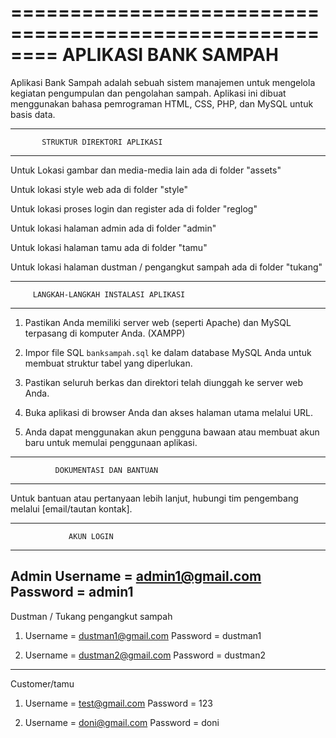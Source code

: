 ========================================================
                APLIKASI BANK SAMPAH
========================================================

Aplikasi Bank Sampah adalah sebuah sistem manajemen untuk mengelola kegiatan pengumpulan dan pengolahan sampah. Aplikasi ini dibuat menggunakan bahasa pemrograman HTML, CSS, PHP, dan MySQL untuk basis data.

--------------------------------------------------------
           STRUKTUR DIREKTORI APLIKASI
--------------------------------------------------------

Untuk Lokasi gambar dan media-media lain ada di folder "assets"

Untuk lokasi style web ada di folder "style"

Untuk lokasi proses login dan register ada di folder "reglog"

Untuk lokasi halaman admin ada di folder "admin"

Untuk lokasi halaman tamu ada di folder "tamu"

Untuk lokasi halaman dustman / pengangkut sampah ada di folder "tukang"

--------------------------------------------------------
         LANGKAH-LANGKAH INSTALASI APLIKASI
--------------------------------------------------------

1. Pastikan Anda memiliki server web (seperti Apache) dan MySQL terpasang di komputer Anda. (XAMPP)

2. Impor file SQL `banksampah.sql` ke dalam database MySQL Anda untuk membuat struktur tabel yang diperlukan.

4. Pastikan seluruh berkas dan direktori telah diunggah ke server web Anda.

5. Buka aplikasi di browser Anda dan akses halaman utama melalui URL.

6. Anda dapat menggunakan akun pengguna bawaan atau membuat akun baru untuk memulai penggunaan aplikasi.

--------------------------------------------------------
              DOKUMENTASI DAN BANTUAN
--------------------------------------------------------

Untuk bantuan atau pertanyaan lebih lanjut, hubungi tim pengembang melalui [email/tautan kontak].

--------------------------------------------------------
                 AKUN LOGIN
--------------------------------------------------------
Admin
Username = admin1@gmail.com
Password = admin1
-----------------------------------

Dustman / Tukang pengangkut sampah
1. Username = dustman1@gmail.com
   Password = dustman1

2. Username = dustman2@gmail.com
   Password = dustman2

-----------------------------------

Customer/tamu
1. Username = test@gmail.com
   Password = 123

2. Username = doni@gmail.com
   Password = doni
